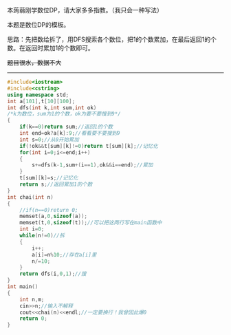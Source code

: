 本蒟蒻刚学数位DP，请大家多多指教。（我只会一种写法）

本题是数位DP的模板。

思路：先把数给拆了，用DFS搜索各个数位，把1的个数累加，在最后返回1的个数。在返回时累加1的个数即可。

~~题目很水，数据不大~~


------------


```cpp
#include<iostream>
#include<cstring>
using namespace std;
int a[101],t[10][100];
int dfs(int k,int sum,int ok)
/*k为数位，sum为1的个数，ok为要不要搜到9*/
{
	if(k==0)return sum;//返回1的个数
	int end=ok?a[k]:9;//看看要不要搜到9
	int s=0;//从0开始累加
	if(!ok&&t[sum][k]!=0)return t[sum][k];//记忆化
	for(int i=0;i<=end;i++)
	{
		s+=dfs(k-1,sum+(i==1),ok&&i==end);//累加
	}
	t[sum][k]=s;//记忆化
	return s;//返回累加1的个数
}
int chai(int n)
{
	//if(n==0)return 0;
	memset(a,0,sizeof(a));
	memset(t,0,sizeof(t));//可以把这两行写在main函数中
	int i=0;
	while(n!=0)//拆
	{
		i++;
		a[i]=n%10;//存在a[i]里
		n/=10;
	}
	return dfs(i,0,1);//搜
}
int main()
{
	int n,m;
	cin>>n;//输入不解释
	cout<<chai(n)<<endl;//一定要换行！我曾因此爆0
	return 0;
}
```